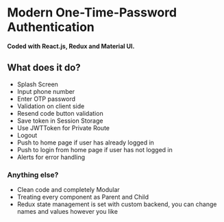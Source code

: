 # Modern One-Time-Password Authentication

**Coded with React.js, Redux and Material UI.**

## What does it do?

* Splash Screen
* Input phone number
* Enter OTP password
* Validation on client side
* Resend code button validation
* Save token in Session Storage
* Use JWTToken for Private Route
* Logout
* Push to home page if user has already logged in
* Push to login from home page if user has not logged in
* Alerts for error handling
### Anything else?

* Clean code and completely Modular
* Treating every component as Parent and Child
* Redux state management is set with custom backend, you can change names and values however you like